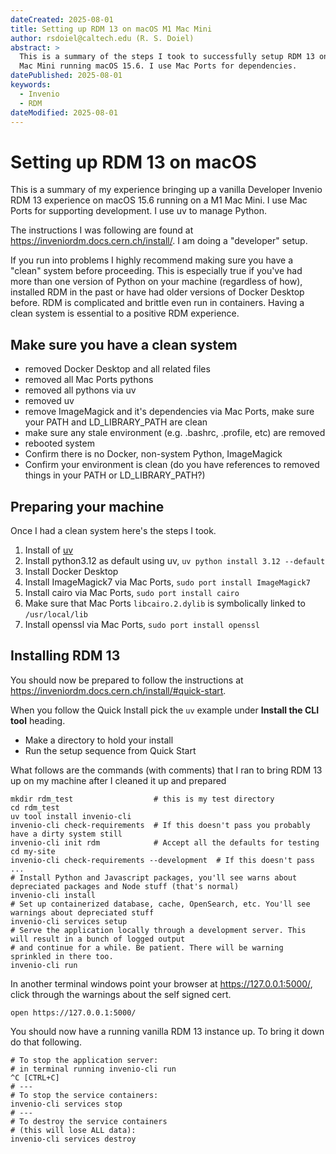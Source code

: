 ```yaml
---
dateCreated: 2025-08-01
title: Setting up RDM 13 on macOS M1 Mac Mini
author: rsdoiel@caltech.edu (R. S. Doiel)
abstract: >
  This is a summary of the steps I took to successfully setup RDM 13 on my M1
  Mac Mini running macOS 15.6. I use Mac Ports for dependencies.
datePublished: 2025-08-01
keywords:
  - Invenio
  - RDM
dateModified: 2025-08-01
---
```


# Setting up RDM 13 on macOS

This is a summary of my experience bringing up a vanilla Developer Invenio RDM 13 experience on macOS 15.6 running on a M1 Mac Mini. I use Mac Ports for supporting development.  I use uv to manage Python.

The instructions I was following are found at <https://inveniordm.docs.cern.ch/install/>. I am doing a "developer" setup.

If you run into problems I highly recommend making sure you have a "clean" system before proceeding. This is especially true if you've had more than one version of Python on your machine (regardless of how), installed RDM in the past or have had older versions of Docker Desktop before. RDM is complicated and brittle even run in containers. Having a clean system is essential to a positive RDM experience.

## Make sure you have a clean system

- removed Docker Desktop and all related files
- removed all Mac Ports pythons
- removed all pythons via uv
- removed uv
- remove ImageMagick and it's dependencies via Mac Ports, make sure your PATH and LD_LIBRARY_PATH are clean
- make sure any stale environment (e.g. .bashrc, .profile, etc) are removed
- rebooted system
- Confirm there is no Docker, non-system Python, ImageMagick
- Confirm your environment is clean (do you have references to removed things in your PATH or LD_LIBRARY_PATH?)

## Preparing your machine

Once I had a clean system here's the steps I took.

1. Install of [uv](https://docs.astral.sh/uv/getting-started/installation/)
2. Install python3.12 as default using uv, `uv python install 3.12 --default`
3. Install Docker Desktop
4. Install ImageMagick7 via Mac Ports, `sudo port install ImageMagick7`
5. Install cairo via Mac Ports, `sudo port install cairo`
6. Make sure that Mac Ports `libcairo.2.dylib` is symbolically linked to `/usr/local/lib`
7. Install openssl via Mac Ports, `sudo port install openssl`

## Installing RDM 13

You should now be prepared to follow the instructions at <https://inveniordm.docs.cern.ch/install/#quick-start>.

When you follow the Quick Install pick the `uv` example under **Install the CLI tool** heading.

- Make a directory to hold your install
- Run the setup sequence from Quick Start

What follows are the commands (with comments) that I ran to bring RDM 13 up on my machine after I cleaned it up and prepared

~~~
mkdir rdm_test                  # this is my test directory
cd rdm_test
uv tool install invenio-cli
invenio-cli check-requirements  # If this doesn't pass you probably have a dirty system still
invenio-cli init rdm            # Accept all the defaults for testing
cd my-site
invenio-cli check-requirements --development  # If this doesn't pass ...
# Install Python and Javascript packages, you'll see warns about depreciated packages and Node stuff (that's normal)
invenio-cli install
# Set up containerized database, cache, OpenSearch, etc. You'll see warnings about depreciated stuff
invenio-cli services setup
# Serve the application locally through a development server. This will result in a bunch of logged output
# and continue for a while. Be patient. There will be warning sprinkled in there too.
invenio-cli run
~~~

In another terminal windows point your browser at <https://127.0.0.1:5000/>, click through the warnings about the self signed cert.

~~~
open https://127.0.0.1:5000/
~~~

You should now have a running vanilla RDM 13 instance up. To bring it down do that following.

~~~
# To stop the application server:
# in terminal running invenio-cli run
^C [CTRL+C]
# ---
# To stop the service containers:
invenio-cli services stop
# ---
# To destroy the service containers
# (this will lose ALL data):
invenio-cli services destroy
~~~
